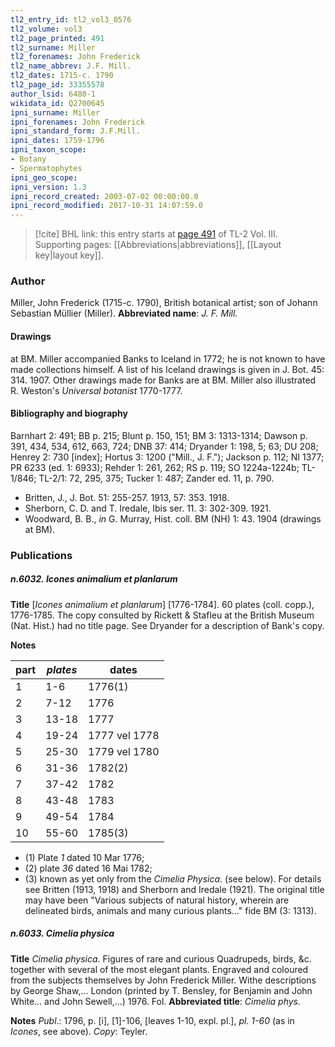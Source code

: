 ```yaml
---
tl2_entry_id: tl2_vol3_0576
tl2_volume: vol3
tl2_page_printed: 491
tl2_surname: Miller
tl2_forenames: John Frederick
tl2_name_abbrev: J.F. Mill.
tl2_dates: 1715-c. 1790
tl2_page_id: 33355578
author_lsid: 6480-1
wikidata_id: Q2700645
ipni_surname: Miller
ipni_forenames: John Frederick
ipni_standard_form: J.F.Mill.
ipni_dates: 1759-1796
ipni_taxon_scope: 
- Botany
- Spermatophytes
ipni_geo_scope: 
ipni_version: 1.3
ipni_record_created: 2003-07-02 00:00:00.0
ipni_record_modified: 2017-10-31 14:07:59.0
---
```



> [!cite] BHL link: this entry starts at [page 491](https://www.biodiversitylibrary.org/page/33355578) of TL-2 Vol. III.
> Supporting pages: [[Abbreviations|abbreviations]], [[Layout key|layout key]].

### Author

Miller, John Frederick (1715-c. 1790), British botanical artist; son of Johann Sebastian Müllier (Miller). 
**Abbreviated name**: *J. F. Mill.*

#### Drawings

at BM. Miller accompanied Banks to Iceland in 1772; he is not known to have made collections himself. A list of his Iceland drawings is given in J. Bot. 45: 314. 1907. Other drawings made for Banks are at BM. Miller also illustrated R. Weston's *Universal botanist* 1770-1777.

#### Bibliography and biography

Barnhart 2: 491; BB p. 215; Blunt p. 150, 151; BM 3: 1313-1314; Dawson p. 391, 434, 534, 612, 663, 724; DNB 37: 414; Dryander 1: 198, 5; 63; DU 208; Henrey 2: 730 \[index\]; Hortus 3: 1200 ("Mill., J. F."); Jackson p. 112; NI 1377; PR 6233 (ed. 1: 6933); Rehder 1: 261, 262; RS p. 119; SO 1224a-1224b; TL-1/846; TL-2/1: 72, 295, 375; Tucker 1: 487; Zander ed. 11, p. 790.
- Britten, J., J. Bot. 51: 255-257. 1913, 57: 353. 1918.
- Sherborn, C. D. and T. Iredale, Ibis ser. 11. 3: 302-309. 1921.
- Woodward, B. B., *in* G. Murray, Hist. coll. BM (NH) 1: 43. 1904 (drawings at BM).

### Publications

##### n.6032. Icones animalium et planlarum

**Title**
\[*Icones animalium et planlarum*\] \[1776-1784\]. 60 plates (coll. copp.), 1776-1785. The copy consulted by Rickett & Stafleu at the British Museum (Nat. Hist.) had no title page. See Dryander for a description of Bank's copy.

**Notes**

|part	|*plates*	|dates	|
|---	|---	|---	|
|1	|1-6	|1776(1)	
|2	|7-12	|1776	
|3	|13-18	|1777	
|4	|19-24	|1777 vel 1778	
|5	|25-30	|1779 vel 1780	
|6	|31-36	|1782(2)|
|7	|37-42	|1782|
|8	|43-48	|1783|
|9	|49-54	|1784|
|10	|55-60	|1785(3)|

- (1) Plate *1* dated 10 Mar 1776; 
- (2) plate *36* dated 16 Mai 1782; 
- (3) known as yet only from the *Cimelia Physica*. (see below). For details see Britten (1913, 1918) and Sherborn and Iredale (1921). The original title may have been "Various subjects of natural history, wherein are delineated birds, animals and many curious plants..." fide BM (3: 1313).

##### n.6033. Cimelia physica

**Title**
*Cimelia physica*. Figures of rare and curious Quadrupeds, birds, &c. together with several of the most elegant plants. Engraved and coloured from the subjects themselves by John Frederick Miller. Withe descriptions by George Shaw,... London (printed by T. Bensley, for Benjamin and John White... and John Sewell,...) 1976. Fol.
**Abbreviated title**: *Cimelia phys.*

**Notes**
*Publ*.: 1796, p. \[i\], \[1\]-106, \[leaves 1-10, expl. pl.\], *pl. 1-60* (as in *Icones*, see above). *Copy*: Teyler.


